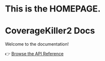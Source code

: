 ﻿---
_layout: landing
---

# This is the **HOMEPAGE**.

# CoverageKiller2 Docs

Welcome to the documentation!

👉 [Browse the API Reference](api/CoverageKiller2.html)
